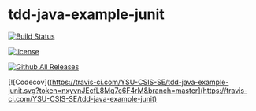 # tdd-java-example-junit

[![Build Status](https://travis-ci.com/YSU-CSIS-SE/tdd-java-example-junit.svg?token=nxyvnJEcfL8Mq7c6F4rM&branch=master)](https://travis-ci.com/YSU-CSIS-SE/tdd-java-example-junit)

[![license](https://travis-ci.com/YSU-CSIS-SE/tdd-java-example-junit.svg?token=nxyvnJEcfL8Mq7c6F4rM&branch=master)](https://travis-ci.com/YSU-CSIS-SE/tdd-java-example-junit)

[![Github All Releases](https://travis-ci.com/YSU-CSIS-SE/tdd-java-example-junit.svg?token=nxyvnJEcfL8Mq7c6F4rM&branch=master)](https://travis-ci.com/YSU-CSIS-SE/tdd-java-example-junit)

[![Codecov]((https://travis-ci.com/YSU-CSIS-SE/tdd-java-example-junit.svg?token=nxyvnJEcfL8Mq7c6F4rM&branch=master](https://travis-ci.com/YSU-CSIS-SE/tdd-java-example-junit)
